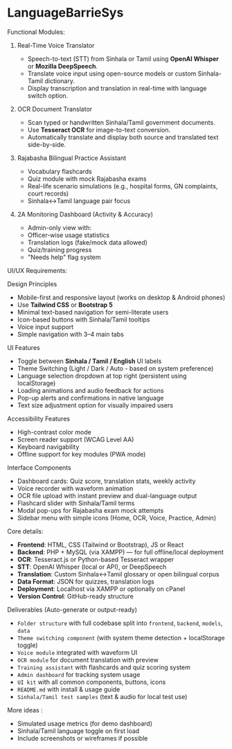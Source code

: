 # LanguageBarrieSys

Functional Modules:

1. Real-Time Voice Translator
   - Speech-to-text (STT) from Sinhala or Tamil using **OpenAI Whisper** or **Mozilla DeepSpeech**.
   - Translate voice input using open-source models or custom Sinhala-Tamil dictionary.
   - Display transcription and translation in real-time with language switch option.

2. OCR Document Translator
   - Scan typed or handwritten Sinhala/Tamil government documents.
   - Use **Tesseract OCR** for image-to-text conversion.
   - Automatically translate and display both source and translated text side-by-side.

3. Rajabasha Bilingual Practice Assistant
   - Vocabulary flashcards
   - Quiz module with mock Rajabasha exams
   - Real-life scenario simulations (e.g., hospital forms, GN complaints, court records)
   - Sinhala↔Tamil language pair focus

4. 2A Monitoring Dashboard (Activity & Accuracy)
   - Admin-only view with:
   - Officer-wise usage statistics
   - Translation logs (fake/mock data allowed)
   - Quiz/training progress
   - "Needs help" flag system

UI/UX Requirements:

Design Principles
   - Mobile-first and responsive layout (works on desktop & Android phones)
   - Use **Tailwind CSS** or **Bootstrap 5**
   - Minimal text-based navigation for semi-literate users
   - Icon-based buttons with Sinhala/Tamil tooltips
   - Voice input support
   - Simple navigation with 3–4 main tabs

UI Features
   - Toggle between **Sinhala / Tamil / English** UI labels
   - Theme Switching (Light / Dark / Auto - based on system preference)
   - Language selection dropdown at top right (persistent using localStorage)
   - Loading animations and audio feedback for actions
   - Pop-up alerts and confirmations in native language
   - Text size adjustment option for visually impaired users

Accessibility Features
   - High-contrast color mode
   - Screen reader support (WCAG Level AA)
   - Keyboard navigability
   - Offline support for key modules (PWA mode)

Interface Components
   - Dashboard cards: Quiz score, translation stats, weekly activity
   - Voice recorder with waveform animation
   - OCR file upload with instant preview and dual-language output
   - Flashcard slider with Sinhala/Tamil terms
   - Modal pop-ups for Rajabasha exam mock attempts
   - Sidebar menu with simple icons (Home, OCR, Voice, Practice, Admin)

Core details: 

- **Frontend**: HTML, CSS (Tailwind or Bootstrap), JS or React
- **Backend**: PHP + MySQL (via XAMPP) — for full offline/local deployment
- **OCR**: Tesseract.js or Python-based Tesseract wrapper
- **STT**: OpenAI Whisper (local or API), or DeepSpeech
- **Translation**: Custom Sinhala↔Tamil glossary or open bilingual corpus
- **Data Format**: JSON for quizzes, translation logs
- **Deployment**: Localhost via XAMPP or optionally on cPanel
- **Version Control**: GitHub-ready structure

Deliverables (Auto-generate or output-ready)

- `Folder structure` with full codebase split into `frontend`, `backend`, `models`, `data`
- `Theme switching component` (with system theme detection + localStorage toggle)
- `Voice module` integrated with waveform UI
- `OCR module` for document translation with preview
- `Training assistant` with flashcards and quiz scoring system
- `Admin dashboard` for tracking system usage
- `UI kit` with all common components, buttons, icons
- `README.md` with install & usage guide
- `Sinhala/Tamil test samples` (text & audio for local test use)

More ideas : 
- Simulated usage metrics (for demo dashboard)
- Sinhala/Tamil language toggle on first load
- Include screenshots or wireframes if possible
